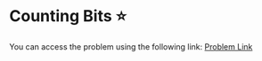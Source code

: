 #  Counting Bits ⭐
You can access the problem using the following link: [Problem Link](https://leetcode.com/problems/counting-bits/description/)
